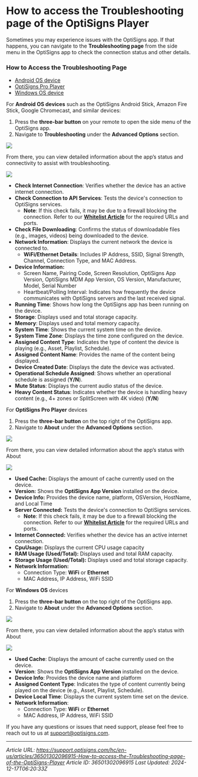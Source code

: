 # How to access the Troubleshooting page of the OptiSigns Player

Sometimes you may experience issues with the OptiSigns app. If that happens, you can navigate to the **Troubleshooting page** from the side menu in the OptiSigns app to check the connection status and other details.

### **How to Access the Troubleshooting Page**

- [Android OS device](#0)
- [OptiSigns Pro Player](#1)
- [Windows OS device](#2)

For **Android OS devices** such as the OptiSigns Android Stick, Amazon Fire Stick, Google Chromecast, and similar devices:

1. Press the **three-bar button** on your remote to open the side menu of the OptiSigns app.
2. Navigate to **Troubleshooting** under the **Advanced Options** section.

![](https://support.optisigns.com/hc/article_attachments/36501689295763)

From there, you can view detailed information about the app’s status and connectivity to assist with troubleshooting.

![](https://support.optisigns.com/hc/article_attachments/36501689296275)

- **Check Internet Connection**: Verifies whether the device has an active internet connection.
- **Check Connection to API Services**: Tests the device's connection to OptiSigns services.
  - **Note**: If this check fails, it may be due to a firewall blocking the connection. Refer to our [**Whitelist Article**](https://support.optisigns.com/hc/en-us/articles/360047275934) for the required URLs and ports.
- **Check File Downloading**: Confirms the status of downloadable files (e.g., images, videos) being downloaded to the device.
- **Network Information**: Displays the current network the device is connected to.
  - **WiFi/Ethernet Details**: Includes IP Address, SSID, Signal Strength, Channel, Connection Type, and MAC Address.
- **Device Information:**
  - Screen Name, Pairing Code, Screen Resolution, OptiSigns App Version, OptiSigns MDM App Version, OS Version, Manufacturer, Model, Serial Number
  - Heartbeat/Polling Interval: Indicates how frequently the device communicates with OptiSigns servers and the last received signal.
- **Running Time**: Shows how long the OptiSigns app has been running on the device.
- **Storage**: Displays used and total storage capacity.
- **Memory**: Displays used and total memory capacity.
- **System Time**: Shows the current system time on the device.
- **System Time Zone**: Displays the time zone configured on the device.
- **Assigned Content Type**: Indicates the type of content the device is playing (e.g., Asset, Playlist, Schedule).
- **Assigned Content Name**: Provides the name of the content being displayed.
- **Device Created Date**: Displays the date the device was activated.
- **Operational Schedule Assigned**: Shows whether an operational schedule is assigned (**Y/N**).
- **Mute Status**: Displays the current audio status of the device.
- **Heavy Content Status**: Indicates whether the device is handling heavy content (e.g., 4+ zones or SplitScreen with 4K video) (**Y/N**)

For **OptiSigns Pro Player** devices

1. Press the **three-bar button** on the top right of the OptiSigns app.
2. Navigate to **About** under the **Advanced Options** section.

![](https://support.optisigns.com/hc/article_attachments/36501802259603)

From there, you can view detailed information about the app’s status with About

![](https://support.optisigns.com/hc/article_attachments/36501802272275)

- **Used Cache:** Displays the amount of cache currently used on the device.
- **Version:** Shows the **OptiSigns App Version** installed on the device.
- **Device Info:** Provides the device name, platform, OSVersion, HostName, and Local Time
- **Server Connected:** Tests the device's connection to OptiSigns services.
  - **Note**: If this check fails, it may be due to a firewall blocking the connection. Refer to our [**Whitelist Article**](https://support.optisigns.com/hc/en-us/articles/360047275934) for the required URLs and ports.
- **Internet Connected:** Verifies whether the device has an active internet connection.
- **CpuUsage:** Displays the current CPU usage capacity
- **RAM Usage (Used/Total):** Displays used and total RAM capacity.
- **Storage Usage (Used/Total):** Displays used and total storage capacity.
- **Network Information:**
  - Connection Type: **WiFi** or **Ethernet**
  - MAC Address, IP Address, WiFi SSID

For **Windows OS** devices

1. Press the **three-bar button** on the top right of the OptiSigns app.
2. Navigate to **About** under the **Advanced Options** section.

![](https://support.optisigns.com/hc/article_attachments/36501689297171)

From there, you can view detailed information about the app’s status with About

![](https://support.optisigns.com/hc/article_attachments/36501689297939)

- **Used Cache**: Displays the amount of cache currently used on the device.
- **Version**: Shows the **OptiSigns App Version** installed on the device.
- **Device Info**: Provides the device name and platform
- **Assigned Content Type**: Indicates the type of content currently being played on the device (e.g., Asset, Playlist, Schedule).
- **Device Local Time**: Displays the current system time set on the device.
- **Network Information**:
  - Connection Type: **WiFi** or **Ethernet**
  - MAC Address, IP Address, WiFi SSID

If you have any questions or issues that need support, please feel free to reach out to us at [support@optisigns.com](mailto:support@optisigns.com).

---
*Article URL: https://support.optisigns.com/hc/en-us/articles/36501302096915-How-to-access-the-Troubleshooting-page-of-the-OptiSigns-Player*
*Article ID: 36501302096915*
*Last Updated: 2024-12-17T06:20:33Z*
